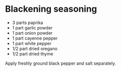 Blackening seasoning
====================

- 3 parts paprika
- 1 part garlic powder
- 1 part onion powder
- 1 part cayenne pepper
- 1 part white pepper
- 1/2 part dried oregano
- 1/2 part dried thyme

Apply freshly ground black pepper and salt separately.
